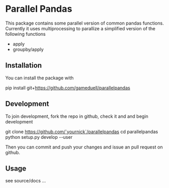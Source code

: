 # Parallel Pandas

This package contains some parallel version of common pandas functions.
Currently it uses multiprocessing to parallize a simplified version of the following functions
 * apply
 * groupby/apply



## Installation

You can install the package with

   pip install git+https://github.com/gameduell/parallelpandas



## Development

To join development, fork the repo in github, check it and and begin development

   git clone https://github.com/`yournick`/parallelpandas
   cd parallelpandas
   python setup.py develop --user

Then you can commit and push your changes and issue an pull request on github.


## Usage

see source/docs ...